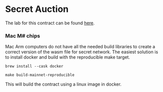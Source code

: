# Secret Auction

The lab for this contract can be found [here](https://hackmd.io/@darwinzer0/HJD0p5n60).

### Mac M# chips
Mac Arm computers do not have all the needed build libraries to create a correct version of the wasm file for secret network. The easiest solution is to install docker and build with the reproducible make target.

`brew install --cask docker`

`make build-mainnet-reproducible`

This will build the contract using a linux image in docker.